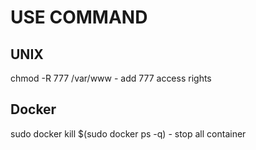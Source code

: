 # USE COMMAND

## UNIX
chmod -R 777 /var/www - add 777 access rights

## Docker
sudo docker kill $(sudo docker ps -q) - stop all container